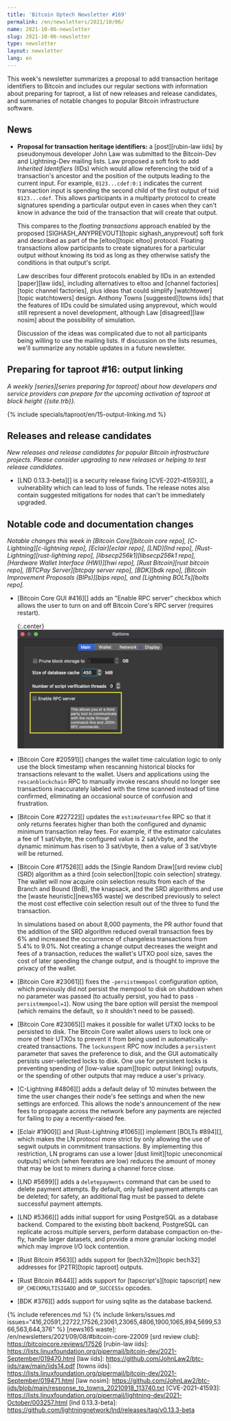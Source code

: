 ```yaml
---
title: 'Bitcoin Optech Newsletter #169'
permalink: /en/newsletters/2021/10/06/
name: 2021-10-06-newsletter
slug: 2021-10-06-newsletter
type: newsletter
layout: newsletter
lang: en
---
```

This week's newsletter summarizes a proposal to add transaction heritage
identifiers to Bitcoin and includes our regular sections with
information about preparing for taproot,
a list of new releases and release candidates,
and summaries of notable changes to popular Bitcoin infrastructure
software.

## News

- **Proposal for transaction heritage identifiers:** a [post][rubin-law
  iids] by pseudonymous developer John Law was submitted to the
  Bitcoin-Dev and Lightning-Dev mailing lists.  Law proposed a soft fork
  to add *Inherited Identifiers* (IIDs) which would allow referencing
  the txid of a transaction's ancestor and the position of the outputs
  leading to the current input.  For example, `0123...cdef:0:1`
  indicates the current transaction input is spending the second child
  of the first output of txid `0123...cdef`.  This allows participants
  in a multiparty protocol to create signatures spending a particular
  output even in cases when they can't know in advance the txid of the
  transaction that will create that output.

    This compares to the *floating transactions* approach enabled by the
    proposed [SIGHASH_ANYPREVOUT][topic sighash_anyprevout] soft fork
    and described as part of the [eltoo][topic eltoo] protocol.
    Floating transactions allow participants to create signatures for a
    particular output without knowing its txid as long as they otherwise
    satisfy the conditions in that output's script.

    Law describes four different protocols enabled by IIDs in an
    extended [paper][law iids], <!-- it's 66 pages, yikes --> including
    alternatives to eltoo and [channel factories][topic channel
    factories], plus ideas that could simplify [watchtower][topic
    watchtowers] design.  Anthony Towns [suggested][towns iids] that the
    features of IIDs could be simulated using anyprevout, which would
    still represent a novel development, although Law [disagreed][law
    nosim] about the possibility of simulation.

    Discussion of the ideas was complicated due to not all participants
    being willing to use the mailing lists.  If discussion on the lists
    resumes, we'll summarize any notable updates in a future newsletter.

## Preparing for taproot #16: output linking

*A weekly [series][series preparing for taproot] about how developers
and service providers can prepare for the upcoming activation of taproot
at block height {{site.trb}}.*

{% include specials/taproot/en/15-output-linking.md %}

## Releases and release candidates

*New releases and release candidates for popular Bitcoin infrastructure
projects.  Please consider upgrading to new releases or helping to test
release candidates.*

- [LND 0.13.3-beta][] is a security release fixing [CVE-2021-41593][], a
  vulnerability which can lead to loss of funds.  The release notes also
  contain suggested mitigations for nodes that can't be immediately
  upgraded.

## Notable code and documentation changes

*Notable changes this week in [Bitcoin Core][bitcoin core repo],
[C-Lightning][c-lightning repo], [Eclair][eclair repo], [LND][lnd repo],
[Rust-Lightning][rust-lightning repo], [libsecp256k1][libsecp256k1
repo], [Hardware Wallet Interface (HWI)][hwi repo],
[Rust Bitcoin][rust bitcoin repo], [BTCPay Server][btcpay server repo],
[BDK][bdk repo], [Bitcoin Improvement Proposals (BIPs)][bips repo], and
[Lightning BOLTs][bolts repo].*

- [Bitcoin Core GUI #416][] adds an "Enable RPC server" checkbox which allows
  the user to turn on and off Bitcoin Core's RPC server (requires restart).

    {:.center}
    ![Screenshot of the Enable RPC server configuration option](/img/posts/2021-10-gui-rpc-server.png)

- [Bitcoin Core #20591][] changes the wallet time calculation logic to
  only use the block timestamp when rescanning historical blocks for
transactions relevant to the wallet. Users and applications using the
`rescanblockchain` RPC to manually invoke rescans should no longer see
transactions inaccurately labeled with the time scanned instead of
time confirmed, eliminating an occasional source of confusion and
frustration.

- [Bitcoin Core #22722][] updates the `estimatesmartfee` RPC so that it
  only returns feerates higher than both the configured and dynamic
  minimum transaction relay fees.  For example, if the estimator
  calculates a fee of 1 sat/vbyte, the configured value is 2 sat/vbyte,
  and the dynamic minimum has risen to 3 sat/vbyte, then a value of 3
  sat/vbyte will be returned.

- [Bitcoin Core #17526][] adds the [Single Random Draw][srd review club] (SRD) algorithm as
  a third [coin selection][topic coin selection] strategy. The wallet will now acquire coin
  selection results from each of the Branch and Bound (BnB), the knapsack,
  and the SRD algorithms and use the [waste heuristic][news165 waste] we
  described previously to select the most cost effective coin selection
  result out of the three to fund the transaction.

  In simulations based on about 8,000 payments, the PR author
  found that the addition of the SRD algorithm reduced overall
  transaction fees by 6% and increased the occurrence of changeless
  transactions from 5.4% to 9.0%. Not creating a change output decreases
  the weight and fees of a transaction, reduces the wallet's UTXO pool
  size, saves the cost of later spending the change output, and is
  thought to improve the privacy of the wallet.

- [Bitcoin Core #23061][] fixes the `-persistmempool` configuration
  option, which previously did not persist the mempool to disk on
  shutdown when no parameter was passed (to actually persist, you had to
  pass `-persistmempool=1`).  Now using the bare option will persist the
  mempool (which remains the default, so it shouldn't need to be passed).

- [Bitcoin Core #23065][] makes it possible for wallet UTXO locks to be
  persisted to disk.  The Bitcoin Core wallet allows users to lock one or more of their
  UTXOs to prevent it from being used in automatically-created
  transactions.  The `lockunspent` RPC now includes a `persistent`
  parameter that saves the preference to disk, and the GUI automatically
  persists user-selected locks to disk.  One use for persistent locks is
  preventing spending of [low-value spam][topic output linking] outputs, or
  the spending of other outputs that may reduce a user's privacy.

- [C-Lightning #4806][] adds a default delay of 10 minutes between the
  time the user changes their node's fee settings and when the new
  settings are enforced.  This allows the node's announcement of the new
  fees to propagate across the network before any payments are rejected
  for failing to pay a recently-raised fee.

- [Eclair #1900][] and [Rust-Lightning #1065][] implement [BOLTs
  #894][], which makes the LN protocol more strict by only allowing the
  use of segwit outputs in commitment transactions.  By implementing
  this restriction, LN programs can use a lower [dust limit][topic
  uneconomical outputs] which (when feerates are low) reduces the amount
  of money that may be lost to miners during a channel force close.

- [LND #5699][] adds a `deletepayments` command that can be used to
  delete payment attempts.  By default, only failed payment attempts can
  be deleted; for safety, an additional flag must be passed to delete
  successful payment attempts.

- [LND #5366][] adds initial support for using PostgreSQL as a database backend.
  Compared to the existing bbolt backend, PostgreSQL can replicate across
  multiple servers, perform database compaction on-the-fly, handle larger
  datasets, and provide a more granular locking model which may improve I/O lock
  contention.

- [Rust Bitcoin #563][] adds support for [bech32m][topic bech32]
  addresses for [P2TR][topic taproot] outputs.

- [Rust Bitcoin #644][] adds support for [tapscript's][topic tapscript] new
  `OP_CHECKMULTISIGADD` and `OP_SUCCESSx` opcodes.

- [BDK #376][] adds support for using sqlite as the database backend.

{% include references.md %}
{% include linkers/issues.md issues="416,20591,22722,17526,23061,23065,4806,1900,1065,894,5699,5366,563,644,376" %}
[news165 waste]: /en/newsletters/2021/09/08/#bitcoin-core-22009
[srd review club]: https://bitcoincore.reviews/17526
[rubin-law iids]: https://lists.linuxfoundation.org/pipermail/bitcoin-dev/2021-September/019470.html
[law iids]: https://github.com/JohnLaw2/btc-iids/raw/main/iids14.pdf
[towns iids]: https://lists.linuxfoundation.org/pipermail/bitcoin-dev/2021-September/019471.html
[law nosim]: https://github.com/JohnLaw2/btc-iids/blob/main/response_to_towns_20210918_113740.txt
[CVE-2021-41593]: https://lists.linuxfoundation.org/pipermail/lightning-dev/2021-October/003257.html
[lnd 0.13.3-beta]: https://github.com/lightningnetwork/lnd/releases/tag/v0.13.3-beta
